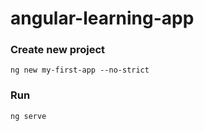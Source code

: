# angular-learning-app

### Create new project 

`ng new my-first-app --no-strict`

### Run

`ng serve`